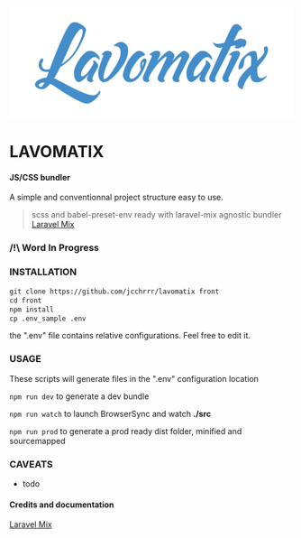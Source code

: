 ![Lavomatix starter kit](./logo.jpg)

# LAVOMATIX

#### JS/CSS bundler
A simple and conventionnal project structure easy to use.
> scss and babel-preset-env ready with laravel-mix agnostic bundler
> [Laravel Mix](https://laravel-mix.com/docs/2.1/installation)

###  /!\ Word In Progress

### INSTALLATION

```
git clone https://github.com/jcchrrr/lavomatix front
cd front
npm install
cp .env_sample .env
```

the ".env" file contains relative configurations. Feel free to edit it.


### USAGE

These scripts will generate files in the ".env" configuration location

```npm run dev``` to generate a dev bundle

```npm run watch``` to launch BrowserSync and watch **./src**

```npm run prod``` to generate a prod ready dist folder, minified and sourcemapped

### CAVEATS

- todo

#### Credits and documentation
[Laravel Mix](https://laravel-mix.com/docs/2.1/installation)
